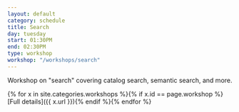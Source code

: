 ```yaml
---
layout: default
category: schedule
title: Search
day: tuesday
start: 01:30PM
end: 02:30PM
type: workshop
workshop: "/workshops/search"
---
```


Workshop on "search" covering catalog search, semantic search, and more.

{% for x in site.categories.workshops %}{% if x.id == page.workshop %}[Full details]({{ x.url }}){% endif %}{% endfor %}

